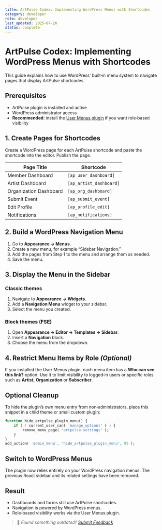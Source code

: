 ```yaml
---
title: ArtPulse Codex: Implementing WordPress Menus with Shortcodes
category: developer
role: developer
last_updated: 2025-07-20
status: complete
---
```

# ArtPulse Codex: Implementing WordPress Menus with Shortcodes

This guide explains how to use WordPress' built‑in menu system to navigate pages that display ArtPulse shortcodes.

## Prerequisites

- ArtPulse plugin is installed and active
- WordPress administrator access
- **Recommended:** install the [User Menus plugin](https://wordpress.org/plugins/user-menus/) if you want role‑based visibility

## 1. Create Pages for Shortcodes

Create a WordPress page for each ArtPulse shortcode and paste the shortcode into the editor. Publish the page.

| Page Title | Shortcode |
|------------|-----------|
| Member Dashboard | `[ap_user_dashboard]` |
| Artist Dashboard | `[ap_artist_dashboard]` |
| Organization Dashboard | `[ap_org_dashboard]` |
| Submit Event | `[ap_submit_event]` |
| Edit Profile | `[ap_profile_edit]` |
| Notifications | `[ap_notifications]` |

## 2. Build a WordPress Navigation Menu

1. Go to **Appearance → Menus**.
2. Create a new menu, for example “Sidebar Navigation.”
3. Add the pages from Step&nbsp;1 to the menu and arrange them as needed.
4. Save the menu.

## 3. Display the Menu in the Sidebar

### Classic themes
1. Navigate to **Appearance → Widgets**.
2. Add a **Navigation Menu** widget to your sidebar.
3. Select the menu you created.

### Block themes (FSE)
1. Open **Appearance → Editor → Templates → Sidebar**.
2. Insert a **Navigation** block.
3. Choose the menu from the dropdown.

## 4. Restrict Menu Items by Role *(Optional)*

If you installed the User Menus plugin, each menu item has a **Who can see this link?** option. Use it to limit visibility to logged‑in users or specific roles such as **Artist**, **Organization** or **Subscriber**.

## Optional Cleanup

To hide the plugin’s own menu entry from non‑administrators, place this snippet in a child theme or small custom plugin:

```php
function hide_artpulse_plugin_menu() {
    if ( ! current_user_can( 'manage_options' ) ) {
        remove_menu_page( 'artpulse-settings' );
    }
}
add_action( 'admin_menu', 'hide_artpulse_plugin_menu', 99 );
```

## Switch to WordPress Menus

The plugin now relies entirely on your WordPress navigation menus. The previous
React sidebar and its related settings have been removed.

## Result

- Dashboards and forms still use ArtPulse shortcodes.
- Navigation is powered by WordPress menus.
- Role‑based visibility works via the User Menus plugin.

> 💬 *Found something outdated? [Submit Feedback](feedback.md)*

